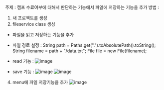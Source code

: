 주제 : 캠프 수료여부에 대해서 판단하는 기능에서 파일에 저장하는 기능을 추가 
방법 : 

1. 새 프로젝트를 생성
2. fileservice class 생성
-  파일을 읽고 저장하는 기능을 추가 
-  파일 경로 설정 : String path = Paths.get(".").toAbsolutePath().toString();
                String filename = path + "/data.txt";
                File file = new File(filename);
                
- read 기능 : 
![image](https://user-images.githubusercontent.com/86584041/124345667-48e01100-dc15-11eb-885a-36409c4104f8.png)

- save 기능 : 
![image](https://user-images.githubusercontent.com/86584041/124345712-7af17300-dc15-11eb-9a9d-f254003e2149.png)
![image](https://user-images.githubusercontent.com/86584041/124345731-90669d00-dc15-11eb-910f-d8a54cb16919.png)



                
                
4. menu에 파일 저장기능을 추가 
![image](https://user-images.githubusercontent.com/86584041/124345614-fdc5fe00-dc14-11eb-9781-8b4a8f43e0f8.png)

